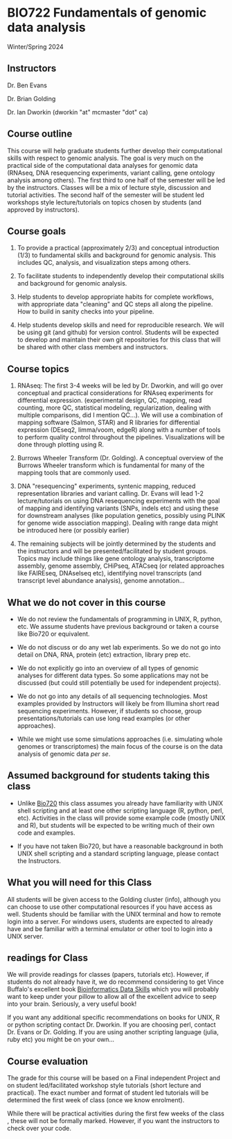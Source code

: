 # BIO722 Fundamentals of genomic data analysis

Winter/Spring 2024

## Instructors

Dr. Ben Evans

Dr. Brian Golding

Dr. Ian Dworkin (dworkin "at" mcmaster "dot" ca)

## Course outline

This course will help graduate students further develop their computational skills with respect to genomic analysis. The goal is very much on the practical side of the computational data analyses for genomic data (RNAseq, DNA resequencing experiments, variant calling, gene ontology analysis among others). The first third to one half of the semester will be led by the instructors. Classes will be a mix of lecture style, discussion and tutorial activities. The second half of the semester will be student led workshops style lecture/tutorials on topics chosen by students (and approved by instructors).


## Course goals

1. To provide a practical (approximately 2/3) and conceptual introduction (1/3) to fundamental skills and background for genomic analysis. This includes QC, analysis, and visualization steps among others.

2. To facilitate students to independently develop their computational skills and background for genomic analysis.

3. Help students to develop appropriate habits for complete workflows, with appropriate data "cleaning" and QC steps all along the pipeline. How to build in sanity checks into your pipeline.

4. Help students develop skills and need for reproducible research. We will be using git (and github) for version control. Students will be expected to develop and maintain their own git repositories for this class that will be shared with other class members and instructors.

## Course topics

1. RNAseq: The first 3-4 weeks will be led by Dr. Dworkin, and will go over conceptual and practical considerations for RNAseq experiments for differential expression. (experimental design, QC, mapping, read counting, more QC, statistical modeling, regularization, dealing with multiple comparisons, did I mention QC...). We will use a combination of mapping software (Salmon, STAR) and R libraries for differential expression (DEseq2, limma/voom, edgeR) along with a number of tools to perform quality control throughout the pipelines. Visualizations will be done through plotting using R.

2. Burrows Wheeler Transform (Dr. Golding). A conceptual overview of the Burrows Wheeler transform which is fundamental for many of the mapping tools that are commonly used.

3. DNA "resequencing" experiments, syntenic mapping, reduced representation libraries and variant calling. Dr. Evans will lead 1-2 lecture/tutorials on using DNA resequencing experiments with the goal of mapping and identifying variants (SNPs, indels etc) and using these for downstream analyses (like population genetics, possibly using PLINK for genome wide association mapping). Dealing with range data might be introduced here (or possibly earlier)

4. The remaining subjects will be jointly determined by the students and the instructors and will be presented/facilitated by student groups. Topics may include things like gene ontology analysis, transcriptome assembly, genome assembly, CHiPseq, ATACseq (or related approaches like FAIREseq, DNAseIseq etc), identifying novel transcripts (and transcript level abundance analysis), genome annotation...

## What we do not cover in this course

- We do not review the fundamentals of programming in UNIX, R, python, etc. We assume students have previous background or taken a course like Bio720 or equivalent.

- We do not discuss or do any wet lab experiments. So we do not go into detail on DNA, RNA, protein (etc) extraction, library prep etc.

- We do not explicitly go into an overview of all types of genomic analyses for different data types. So some applications may not be discussed (but could still potentially be used for independent projects).

- We do not go into any details of all sequencing technologies. Most examples provided by Instructors will likely be from Illumina short read sequencing experiments. However, if students so choose, group presentations/tutorials can use long read examples  (or other approaches).

- While we might use some simulations approaches (i.e. simulating whole genomes or transcriptomes) the main focus of the course is on the data analysis of genomic data *per se*.

## Assumed background for students taking this class

- Unlike [Bio720](./README.md) this class assumes you already have familiarity with UNIX shell scripting and at least one other scripting language (R, python, perl, etc). Activities in the class will provide some example code (mostly UNIX and R), but students will be expected to be writing much of their own code and examples.

- If you have not taken Bio720, but have a reasonable background in both UNIX shell scripting and a standard scripting language, please contact the Instructors.

## What you will need for this Class

All students will be given access to the Golding cluster (info), although you can choose to use other computational resources if you have access as well. Students should be familiar with the UNIX terminal and how to remote login into a server. For windows users, students are expected to already have and be familiar with a terminal emulator or other tool to login into a UNIX server.

## readings for Class

We will provide readings for classes (papers, tutorials etc). However, if students do not already have it, we do recommend considering to get Vince Buffalo's excellent book [Bioinformatics Data Skills](https://www.amazon.ca/Bioinformatics-Data-Skills-Reproducible-Research/dp/1449367372/) which you will probably want to keep under your pillow to allow all of the excellent advice to seep into your brain. Seriously, a very useful book!

If you want any additional specific recommendations on books for UNIX, R or python scripting contact Dr. Dworkin. If you are choosing perl, contact Dr. Evans or Dr. Golding. If you are using another scripting language (julia, ruby etc) you might be on your own...

## Course evaluation

The grade for this course will be based on a Final independent Project and on student led/facilitated workshop style tutorials (short lecture and practical). The exact number and format of student led tutorials will be determined the first week of class (once we know enrolment).

 While there will be practical activities during the first few weeks of the class , these will not be formally marked. However, if you want the instructors to check over your code.
